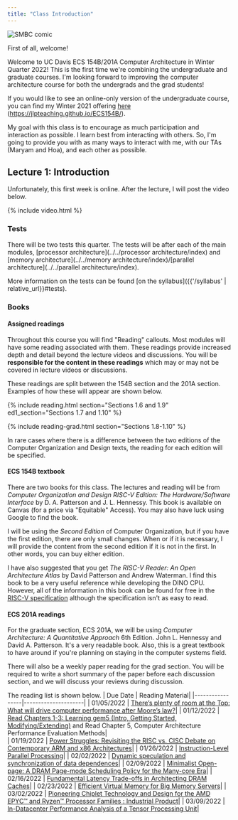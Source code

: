 ```yaml
---
title: "Class Introduction"
---
```


![SMBC comic](https://www.smbc-comics.com/comics/20110217.gif)

First of all, welcome!

Welcome to UC Davis ECS 154B/201A Computer Architecture in Winter Quarter 2022!
This is the first time we're combining the undergraduate and graduate courses.
I'm looking forward to improving the computer architecture course for both the undergrads and the grad students!

If you would like to see an online-only version of the undergraduate course, you can find my Winter 2021 offering [here](https://jlpteaching.github.io/ECS154B/) (<https://jlpteaching.github.io/ECS154B/>).

My goal with this class is to encourage as much participation and interaction as possible.
I learn best from interacting with others.
So, I'm going to provide you with as many ways to interact with me, with our TAs (Maryam and Hoa), and each other as possible.

## Lecture 1: Introduction

Unfortunately, this first week is online.
After the lecture, I will post the video below.

{% include video.html %}

### Tests

There will be two tests this quarter.
The tests will be after each of the main modules, [processor architecture](../../processor architecture/index) and [memory architecture](../../memory architecture/index)/[parallel architecture](../../parallel architecture/index).

More information on the tests can be found [on the syllabus]({{'/syllabus' | relative_url}}#tests).

### Books

#### Assigned readings

Throughout this course you will find "Reading" callouts.
Most modules will have some reading associated with them.
These readings provide increased depth and detail beyond the lecture videos and discussions.
You will be **responsible for the content in these readings** which may or may not be covered in lecture videos or discussions.

These readings are split between the 154B section and the 201A section.
Examples of how these will appear are shown below.

{% include reading.html section="Sections 1.6 and 1.9" ed1_section="Sections 1.7 and 1.10" %}

{% include reading-grad.html section="Sections 1.8-1.10" %}

In rare cases where there is a difference between the two editions of the Computer Organization and Design texts, the reading for each edition will be specified.

#### ECS 154B textbook

There are two books for this class.
The lectures and reading will be from *Computer Organization and Design RISC-V Edition: The Hardware/Software Interface* by D. A. Patterson and J. L. Hennessy.
This book is available on Canvas (for a price via "Equitable" Access).
You may also have luck using Google to find the book.

I will be using the *Second Edition* of Computer Organization, but if you have the first edition, there are only small changes.
When or if it is necessary, I will provide the content from the second edition if it is not in the first.
In other words, you can buy either edition.

I have also suggested that you get *The RISC-V Reader: An Open Architecture Atlas* by David Patterson and Andrew Waterman.
I find this book to be a very useful reference while developing the DINO CPU.
However, all of the information in this book can be found for free in the [RISC-V specification](https://riscv.org/specifications/isa-spec-pdf/) although the specification isn't as easy to read.

#### ECS 201A readings

For the graduate section, ECS 201A, we will be using *Computer Architecture: A Quantitative Approach* 6th Edition. John L. Hennessy and David A. Patterson.
It's a very readable book.
Also, this is a great textbook to have around if you're planning on staying in the computer systems field.

There will also be a weekly paper reading for the grad section.
You will be required to write a short summary of the paper before each discussion section, and we will discuss your reviews during discussion.

The reading list is shown below.
|   Due Date          | Reading Material|
|-----------------|---------------------|
| 01/05/2022      | [There’s plenty of room at the Top: What will drive computer performance after Moore’s law?](https://www.science.org/doi/10.1126/science.aam9744)|
| 01/12/2022      | [Read Chapters 1-3: Learning gem5 (Intro, Getting Started, Modifying/Extending)](https://www.gem5.org/documentation/learning_gem5/introduction/) and Read Chapter 5, Computer Architecture Performance Evaluation Methods|       
| 01/19/2022      | [Power Struggles: Revisiting the RISC vs. CISC Debate on Contemporary ARM and x86 Architectures](https://research.cs.wisc.edu/vertical/papers/2013/hpca13-isa-power-struggles.pdf)|
| 01/26/2022      | [Instruction-Level Parallel Processing](https://www.jstor.org/stable/pdf/2879168.pdf)|
| 02/02/2022      | [Dynamic speculation and synchronization of data dependences](https://dl.acm.org/doi/10.1145/264107.264189)|
| 02/09/2022      | [Minimalist Open-page: A DRAM Page-mode Scheduling Policy for the Many-core Era](https://lca.ece.utexas.edu/pubs/MICRO44_Dimitris_Kaseridis.pdf)|
| 02/16/2022      | [Fundamental Latency Trade-offs in Architecting DRAM Caches](https://moin.ece.gatech.edu/papers/micro12.pdf)|
| 02/23/2022      | [Efficient Virtual Memory for Big Memory Servers](https://research.cs.wisc.edu/multifacet/papers/isca13_direct_segment.pdf)|
| 03/02/2022      | [Pioneering Chiplet Technology and Design for the AMD EPYC™ and Ryzen™ Processor Families : Industrial Product](https://ieeexplore.ieee.org/document/9499852)|
| 03/09/2022      | [In-Datacenter Performance Analysis of a Tensor Processing Unit](https://dl.acm.org/doi/10.1145/3079856.3080246)|
